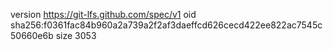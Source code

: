version https://git-lfs.github.com/spec/v1
oid sha256:f0361fac84b960a2a739a2f2af3daeffcd626cecd422ee822ac7545c50660e6b
size 3053

